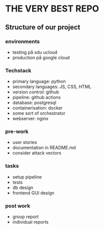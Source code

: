 # THE VERY BEST REPO

## Structure of our project

### environments
- testing på sdu ucloud
- production på google cloud

### Techstack
- primary language: python
- secondary languages: JS, CSS, HTML
- version control: github
- pipeline: github actions
- database: postgresql
- containerisation: docker
- some sort of orchestrator
- webserver: nginx


### pre-work
- user stories
- documentation in README.md
- consider attack vectors

### tasks
- setup pipeline
- tests
- db design
- frontend GUI design

### post work
- group report
- individual reports



